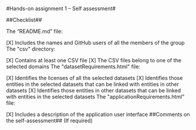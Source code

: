 #Hands-on assignment 1 – Self assessment#

##Checklist##

The “README.md” file:

 [X] Includes the names and GitHub users of all the members of the group
The "csv" directory:

 [X] Contains at least one CSV file 
 [X] The CSV files belong to one of the selected domains
The "datasetRequirements.html" file:

 [X] Identifies the licenses of all the selected datasets
 [X] Identifies those entities in the selected datasets that can be linked with entities in other datasets
 [X] Identifies those entities in other datasets that can be linked with entities in the selected datasets
The "applicationRequirements.html” file:

 [X] Includes a description of the application user interface
##Comments on the self-assessment## (If required)